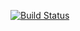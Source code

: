 [![Build Status](https://travis-ci.org/tobitron/tour-guide.svg?branch=master)](https://travis-ci.org/tobitron/tour-guide)

